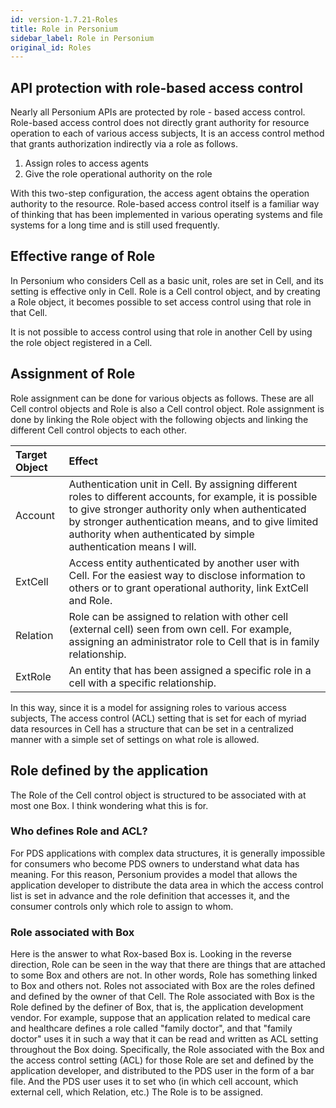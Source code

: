 ```yaml
---
id: version-1.7.21-Roles
title: Role in Personium
sidebar_label: Role in Personium
original_id: Roles
---
```


## API protection with role-based access control

Nearly all Personium APIs are protected by role - based access control.
Role-based access control does not directly grant authority for resource operation to each of various access subjects,
It is an access control method that grants authorization indirectly via a role as follows.

1. Assign roles to access agents
1. Give the role operational authority on the role

With this two-step configuration, the access agent obtains the operation authority to the resource.
Role-based access control itself is a familiar way of thinking that has been implemented in various operating systems and file systems for a long time and is still used frequently.

## Effective range of Role

In Personium who considers Cell as a basic unit, roles are set in Cell, and its setting is effective only in Cell.
Role is a Cell control object, and by creating a Role object, it becomes possible to set access control using that role in that Cell.

It is not possible to access control using that role in another Cell by using the role object registered in a Cell.

## Assignment of Role

Role assignment can be done for various objects as follows. These are all Cell control objects and Role is also a Cell control object.
Role assignment is done by linking the Role object with the following objects and linking the different Cell control objects to each other.

|Target Object|Effect|
|:--|:--|
| Account | Authentication unit in Cell. By assigning different roles to different accounts, for example, it is possible to give stronger authority only when authenticated by stronger authentication means, and to give limited authority when authenticated by simple authentication means I will. |
| ExtCell | Access entity authenticated by another user with Cell. For the easiest way to disclose information to others or to grant operational authority, link ExtCell and Role. |
| Relation | Role can be assigned to relation with other cell (external cell) seen from own cell. For example, assigning an administrator role to Cell that is in family relationship. |
| ExtRole | An entity that has been assigned a specific role in a cell with a specific relationship. |

In this way, since it is a model for assigning roles to various access subjects,
The access control (ACL) setting that is set for each of myriad data resources in Cell has a structure that can be set in a centralized manner with a simple set of settings on what role is allowed.

## Role defined by the application

The Role of the Cell control object is structured to be associated with at most one Box. I think wondering what this is for.

### Who defines Role and ACL?

For PDS applications with complex data structures, it is generally impossible for consumers who become PDS owners to understand what data has meaning. For this reason, Personium provides a model that allows the application developer to distribute the data area in which the access control list is set in advance and the role definition that accesses it, and the consumer controls only which role to assign to whom.

### Role associated with Box

Here is the answer to what Rox-based Box is. Looking in the reverse direction, Role can be seen in the way that there are things that are attached to some Box and others are not. In other words, Role has something linked to Box and others not. Roles not associated with Box are the roles defined and defined by the owner of that Cell.
The Role associated with Box is the Role defined by the definer of Box, that is, the application development vendor. For example, suppose that an application related to medical care and healthcare defines a role called "family doctor", and that "family doctor" uses it in such a way that it can be read and written as ACL setting throughout the Box doing.
Specifically, the Role associated with the Box and the access control setting (ACL) for those Role are set and defined by the application developer, and distributed to the PDS user in the form of a bar file. And the PDS user uses it to set who (in which cell account, which external cell, which Relation, etc.) The Role is to be assigned.



